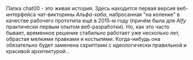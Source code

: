 Папка chat00 - это живая история. Здесь находится первая версия веб-интерфейса чат-викторины *Альфа-хаба*, набросанная "на коленке" в качестве рабочего прототипа ещё в 2015-м году (причём была для *Alfy* практически первым опытом веб-разработки). Но, как это часто бывает, временное решение стабильно работает уже несколько лет, обрастая мелкими правками и костылями. Когда-нибудь она обязательно будет заменена скриптами с идеологически правильной и красивой архитектурой...
